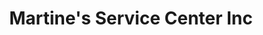 ---
title: "Martine's Service Center Inc"
url: /middletown/martines-service-center-inc-route-211-east-12/
shop: car repair
---